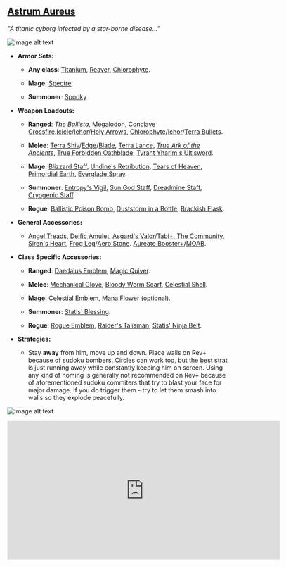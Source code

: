 ## [Astrum Aureus](https://calamitymod.gamepedia.com/Astrum_Aureus)

*"A titanic cyborg infected by a star-borne disease..."* 

![image alt text](../public/Aureus.png)
    
* **Armor Sets:**

    * **Any class**: [Titanium](https://terraria.gamepedia.com/Titanium_armor), [Reaver](https://calamitymod.gamepedia.com/Reaver_armor), [Chlorophyte](https://terraria.gamepedia.com/Chlorophyte_armor).
    
    * **Mage**: [Spectre](https://terraria.gamepedia.com/Spectre_armor).

    * **Summoner**: [Spooky](https://terraria.gamepedia.com/Spooky_armor)

* **Weapon Loadouts:**

    * **Ranged**: [*The Ballista*](https://calamitymod.gamepedia.com/The_Ballista), [Megalodon](https://calamitymod.gamepedia.com/Megalodon), [Conclave Crossfire](https://calamitymod.gamepedia.com/Conclave_Crossfire).[Icicle](https://calamitymod.gamepedia.com/Icicle_Arrow)/[Ichor](https://terraria.gamepedia.com/Ichor_Arrow)/[Holy Arrows](https://terraria.gamepedia.com/Holy_Arrow), [Chlorophyte](https://terraria.gamepedia.com/Chlorophyte_Bullet)/[Ichor](https://terraria.gamepedia.com/Ichor_Bullet)/[Terra Bullets](https://calamitymod.gamepedia.com/Terra_Bullet).

    * **Melee**: [Terra Shiv](https://calamitymod.gamepedia.com/Terra_Shiv)/[Edge](https://calamitymod.gamepedia.com/Terra_Edge)/[Blade](https://terraria.gamepedia.com/Terra_Blade), [Terra Lance](https://calamitymod.gamepedia.com/Terra_Lance), [*True Ark of the Ancients*](https://calamitymod.gamepedia.com/True_Ark_of_the_Ancients), [True Forbidden Oathblade](https://calamitymod.gamepedia.com/True_Forbidden_Oathblade), [Tyrant Yharim's Ultisword](https://calamitymod.gamepedia.com/Tyrant_Yharim%27s_Ultisword).

    * **Mage**: [Blizzard Staff](https://terraria.gamepedia.com/Blizzard_Staff), [Undine's Retribution](https://terraria.gamepedia.com/Undine%27s_Retribution), [Tears of Heaven](https://calamitymod.gamepedia.com/Tears_of_Heaven), [Primordial Earth](https://calamitymod.gamepedia.com/Primordial_Earth), [Everglade Spray](https://calamitymod.gamepedia.com/Everglade_Spray).

    * **Summoner**: [Entropy's Vigil](https://calamitymod.gamepedia.com/Entropy%27s_Vigil), [Sun God Staff](https://calamitymod.gamepedia.com/Sun_God_Staff), [Dreadmine Staff](https://calamitymod.gamepedia.com/Dreadmine_Staff), [Cryogenic Staff](https://calamitymod.gamepedia.com/Cryogenic_Staff).

    * **Rogue**: [Ballistic Poison Bomb](https://calamitymod.gamepedia.com/Ballistic_Poison_Bomb), [Duststorm in a Bottle](https://calamitymod.gamepedia.com/Duststorm_in_a_Bottle), [Brackish Flask](https://calamitymod.gamepedia.com/Brackish_Flask).
    
* **General Accessories:**

    * [Angel Treads](https://calamitymod.gamepedia.com/Angel_Treads), [Deific Amulet](https://calamitymod.gamepedia.com/Deific_Amulet), [Asgard's Valor](https://calamitymod.gamepedia.com/Asgard%27s_Valor)/[Tabi+](https://terraria.gamepedia.com/Tabi), [The Community](https://calamitymod.gamepedia.com/The_Community), [Siren's Heart](https://calamitymod.gamepedia.com/Siren's_Heart), [Frog Leg](https://calamitymod.gamepedia.com/Frog_Leg)/[Aero Stone](https://calamitymod.gamepedia.com/Aero_Stone). [Aureate Booster+](https://calamitymod.gamepedia.com/Wings)/[MOAB](https://calamitymod.gamepedia.com/MOAB).

* **Class Specific Accessories:**

    * **Ranged**: [Daedalus Emblem](https://calamitymod.gamepedia.com/Daedalus_Emblem), [Magic Quiver](https://terraria.gamepedia.com/Magic_Quiver).

    * **Melee**: [Mechanical Glove](https://terraria.gamepedia.com/Mechanical_Glove), [Bloody Worm Scarf](https://calamitymod.gamepedia.com/Bloody_Worm_Scarf), [Celestial Shell](https://terraria.gamepedia.com/Celestial_Shell).

    * **Mage**: [Celestial Emblem](https://terraria.gamepedia.com/Celestial_Emblem), [Mana Flower](https://terraria.gamepedia.com/Mana_Flower) (optional).

    * **Summoner**: [Statis' Blessing](https://calamitymod.gamepedia.com/Statis%27_Blessing).

    * **Rogue**: [Rogue Emblem](https://calamitymod.gamepedia.com/Rogue_Emblem), [Raider's Talisman](https://calamitymod.gamepedia.com/Raider%27s_Talisman), [Statis' Ninja Belt](https://calamitymod.gamepedia.com/Statis%27_Ninja_Belt).

* **Strategies:**

    * Stay **away** from him, move up and down. Place walls on Rev+ because of sudoku bombers. Circles can work too, but the best strat is just running away while constantly keeping him on screen. Using any kind of homing is generally not recommended on Rev+ because of aforementioned sudoku commiters that try to blast your face for major damage. If you do trigger them - try to let them smash into walls so they explode peacefully.

![image alt text](../public/BMbpD6rCZ1qoniF20u7H2A_img_49.png)

<div align="center"><iframe width="620" height="315" src="https://www.youtube.com/embed/AS9U_DkcGyw" frameborder="0" allowfullscreen></iframe></div>
